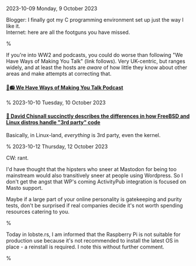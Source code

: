 2023-10-09 Monday,  9 October 2023

Blogger: I finally got my C programming environment set up just the way I like it.  
Internet: here are all the footguns you have missed.

%

If you're into WW2 and podcasts, you could do worse than following "We Have Ways of Making You Talk" (link follows). Very UK-centric, but ranges widely, and at least the hosts are *aware* of how little they know about other areas and make attempts at correcting that.

#### [🔗📻 We Have Ways of Making You Talk Podcast](https://wehavewayspod.com/)

%
2023-10-10 Tuesday, 10 October 2023

#### [🔗 David Chisnall succinctly describes the differences in how FreeBSD and Linux distros handle "3rd party" code](https://lobste.rs/s/o8d0ez/why_is_debian_way_it_is#c_lwwoee) 

Basically, in Linux-land, *everything* is 3rd party, even the kernel.

%
2023-10-12 Thursday, 12 October 2023

CW: rant.

I'd have thought that the hipsters who sneer at Mastodon for being too mainstream would also transitively sneer at people using Wordpress. So I don't get the angst that WP's coming ActivityPub integration is focused on Masto support.

Maybe if a large part of your online personality is gatekeeping and purity tests, don't be surprised if real companies decide it's not worth spending resources catering to you.

%

Today in lobste.rs, I am informed that the Raspberry Pi is not suitable for production use because it's not recommended to install the latest OS in place - a reinstall is required. I note this without further comment. 

%
